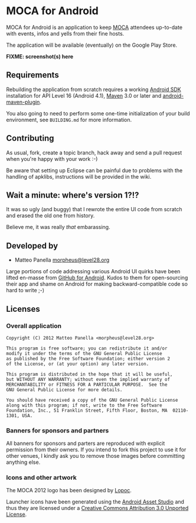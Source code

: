 MOCA for Android
================

MOCA for Android is an application to keep [MOCA][] attendees up-to-date with
events, infos and yells from their fine hosts.

The application will be available (eventually) on the Google Play Store.

**FIXME: screenshot(s) here**


Requirements
------------

Rebuilding the application from scratch requires a working [Android SDK][sdk]
installation for API Level 16 (Android 4.1), [Maven][maven] 3.0 or later and
[android-maven-plugin][].

You also going to need to perform some one-time initialization of your build
environment, see `BUILDING.md` for more information.


Contributing
------------

As usual, fork, create a topic branch, hack away and send a pull request when
you're happy with your work :-)

Be aware that setting up Eclipse can be painful due to problems with the
handling of apklibs, instructions will be provided in the wiki.


Wait a minute: where's version 1?!?
-----------------------------------

It was so ugly (and buggy) that I rewrote the entire UI code from scratch and
erased the old one from history.

Believe me, it was really *that* embarassing.


Developed by
------------

* Matteo Panella <morpheus@level28.org>

Large portions of code addressing various Android UI quirks have been lifted
en-masse from [GitHub for Android][gh]. Kudos to them for open-sourcing their
app and shame on Android for making backward-compatible code so hard to write
;-)


Licenses
--------

### Overall application ###

    Copyright (C) 2012 Matteo Panella <morpheus@level28.org>

    This program is free software; you can redistribute it and/or
    modify it under the terms of the GNU General Public License
    as published by the Free Software Foundation; either version 2
    of the License, or (at your option) any later version.

    This program is distributed in the hope that it will be useful,
    but WITHOUT ANY WARRANTY; without even the implied warranty of
    MERCHANTABILITY or FITNESS FOR A PARTICULAR PURPOSE.  See the
    GNU General Public License for more details.

    You should have received a copy of the GNU General Public License
    along with this program; if not, write to the Free Software
    Foundation, Inc., 51 Franklin Street, Fifth Floor, Boston, MA  02110-1301, USA.

### Banners for sponsors and partners ###

All banners for sponsors and parters are reproduced with explicit permission
from their owners. If you intend to fork this project to use it for other
venues, I kindly ask you to remove those images before committing anything
else.

### Icons and other artwork ###

The MOCA 2012 logo has been designed by [Lopoc][lopoc].

Launcher icons have been generated using the [Android Asset
Studio][assetstudio] and thus they are licensed under a [Creative Commons
Attribution 3.0 Unported License][CC-BY-3.0].


[MOCA]: http://moca.olografix.org/
[sdk]: http://developer.android.com/sdk/index.html
[maven]: http://maven.apache.org/
[android-maven-plugin]: http://code.google.com/p/maven-android-plugin/
[gh]: https://github.com/github/android/
[lopoc]: https://twitter.com/lopoc_
[assetstudio]: http://android-ui-utils.googlecode.com/hg/asset-studio/dist/index.html
[CC-BY-3.0]: http://creativecommons.org/licenses/by/3.0/
